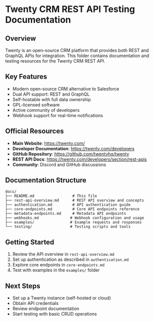 # Twenty CRM REST API Testing Documentation

## Overview
Twenty is an open-source CRM platform that provides both REST and GraphQL APIs for integration. This folder contains documentation and testing resources for the Twenty CRM REST API.

## Key Features
- Modern open-source CRM alternative to Salesforce
- Dual API support: REST and GraphQL
- Self-hostable with full data ownership
- GPL-licensed software
- Active community of developers
- Webhook support for real-time notifications

## Official Resources
- **Main Website**: https://twenty.com/
- **Developer Documentation**: https://twenty.com/developers
- **GitHub Repository**: https://github.com/twentyhq/twenty
- **REST API Docs**: https://twenty.com/developers/section/rest-apis
- **Community**: Discord and GitHub discussions

## Documentation Structure
```
docs/
├── README.md                 # This file
├── rest-api-overview.md      # REST API overview and concepts
├── authentication.md         # API authentication guide
├── core-endpoints.md         # Core API endpoints reference
├── metadata-endpoints.md     # Metadata API endpoints
├── webhooks.md              # Webhook configuration and usage
├── examples/                # Example requests and responses
└── testing/                 # Testing scripts and tools
```

## Getting Started
1. Review the API overview in `rest-api-overview.md`
2. Set up authentication as described in `authentication.md`
3. Explore core endpoints in `core-endpoints.md`
4. Test with examples in the `examples/` folder

## Next Steps
- Set up a Twenty instance (self-hosted or cloud)
- Obtain API credentials
- Review endpoint documentation
- Start testing with basic CRUD operations
